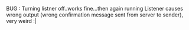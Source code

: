 BUG : Turning listner off..works fine...then again running Listener causes wrong output
(wrong confirmation message sent from server to sender), very weird :|

